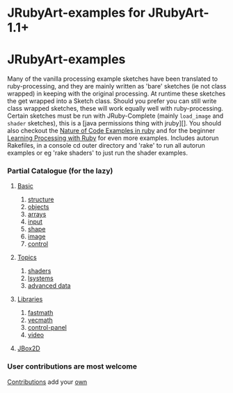 # JRubyArt-examples for JRubyArt-1.1+
JRubyArt-examples
================

Many of the vanilla processing example sketches have been translated to ruby-processing, and they are mainly written as 'bare' sketches (ie not class wrapped) in keeping with the original processing.  At runtime these sketches the get wrapped into a Sketch class. Should you prefer you can still write class wrapped sketches, these will work equally well with ruby-processing. Certain sketches must be run with JRuby-Complete (mainly `load_image` and `shader` sketches), this is a [java permissions thing with jruby][]. You should also checkout the [Nature of Code Examples in ruby][] and for the beginner [Learning Processing with Ruby][] for even more examples.
Includes autorun Rakefiles, in a console cd outer directory and 'rake' to run all autorun examples or eg 'rake shaders' to just run the shader examples. 

### Partial Catalogue (for the lazy)

1. [Basic][]

    1. [structure][]
    2. [objects][] 
    3. [arrays][]
    4. [input][]
    5. [shape][]
    6. [image][]
    7. [control][]

2. [Topics][]

    1. [shaders][]
    2. [lsystems][]
    3. [advanced data][]
    
3. [Libraries][]
    1. [fastmath][]
    2. [vecmath][]
    3. [control-panel][]
    4. [video][]

4. [JBox2D][]

### User contributions are most welcome
[Contributions][] add your [own][]

[Learning Processing with Ruby]:https://github.com/ruby-processing/learning-processing-with-ruby
[Nature of Code Examples in ruby]:https://github.com/ruby-processing/The-Nature-of-Code-for-JRubyArt
[Contributions]:https://github.com/ruby-processing/JRubyArt-examples/tree/master/contributed
[own]:https://github.com/ruby-processing/JRubyArt-examples/blob/master/CONTRIBUTING.md
[Basic]:https://github.com/ruby-processing/JRubyArt-examples/tree/master/processing_app/basics
[structure]:https://github.com/ruby-processing/JRubyArt-examples/tree/master/processing_app/basics/structure
[objects]:https://github.com/ruby-processing/JRubyArt-examples/tree/master/processing_app/basics/objects
[arrays]:https://github.com/ruby-processing/JRubyArt-examples/tree/master/processing_app/basics/arrays
[control]:https://github.com/ruby-processing/JRubyArt-examples/tree/master/processing_app/basics/control
[shape]:https://github.com/ruby-processing/JRubyArt-examples/tree/master/processing_app/basics/shape
[input]:https://github.com/ruby-processing/JRubyArt-examples/tree/master/processing_app/basics/input
[image]:https://github.com/ruby-processing/JRubyArt-examples/tree/master/processing_app/basics/image
[Topics]:https://github.com/ruby-processing/JRubyArt-examples/tree/master/processing_app/topics
[lsystems]:https://github.com/ruby-processing/JRubyArt-examples/tree/master/processing_app/topics/lsystems
[advanced data]:https://github.com/ruby-processing/JRubyArt-examples/tree/master/processing_app/topics/advanced_data
[shaders]:https://github.com/ruby-processing/JRubyArt-examples/tree/master/processing_app/topics/shaders
[Libraries]:https://github.com/ruby-processing/JRubyArt-examples/tree/master/processing_app/library
[fastmath]:https://github.com/ruby-processing/JRubyArt-examples/tree/master/processing_app/library/fastmath
[vecmath]:https://github.com/ruby-processing/JRubyArt-examples/tree/master/processing_app/library/vecmath
[video]:https://github.com/ruby-processing/JRubyArt-examples/tree/master/processing_app/library/video
[control-panel]:https://github.com/ruby-processing/JRubyArt-examples/tree/master/contributed/jwishy.rb
[JBox2D]:https://github.com/ruby-processing/JRubyArt-examples/tree/master/external_library/ruby_gem/jbox2d
